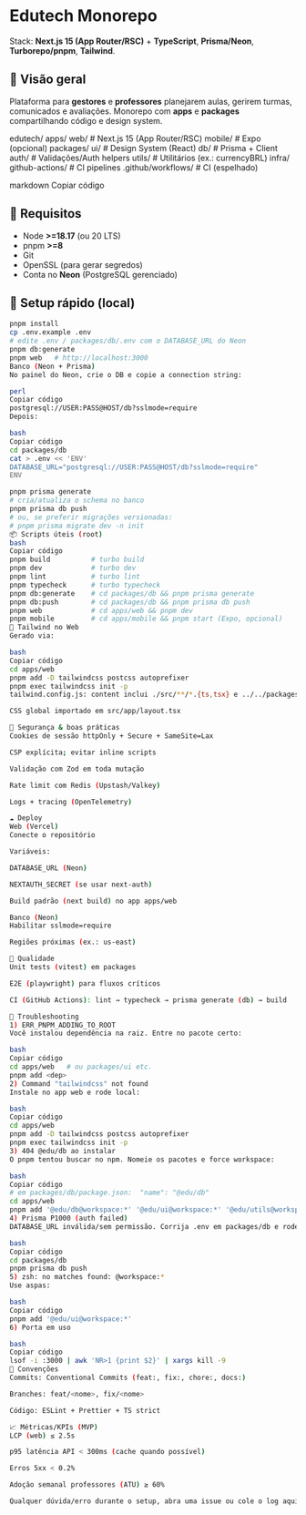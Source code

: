 # Edutech Monorepo

Stack: **Next.js 15 (App Router/RSC)** + **TypeScript**, **Prisma/Neon**, **Turborepo/pnpm**, **Tailwind**.

## 🚀 Visão geral
Plataforma para **gestores** e **professores** planejarem aulas, gerirem turmas, comunicados e avaliações. Monorepo com **apps** e **packages** compartilhando código e design system.

edutech/
apps/
web/ # Next.js 15 (App Router/RSC)
mobile/ # Expo (opcional)
packages/
ui/ # Design System (React)
db/ # Prisma + Client
auth/ # Validações/Auth helpers
utils/ # Utilitários (ex.: currencyBRL)
infra/
github-actions/ # CI pipelines
.github/workflows/ # CI (espelhado)

markdown
Copiar código

## 🧰 Requisitos
- Node **>=18.17** (ou 20 LTS)
- pnpm **>=8**
- Git
- OpenSSL (para gerar segredos)
- Conta no **Neon** (PostgreSQL gerenciado)

## 🔧 Setup rápido (local)
```bash
pnpm install
cp .env.example .env
# edite .env / packages/db/.env com o DATABASE_URL do Neon
pnpm db:generate
pnpm web   # http://localhost:3000
Banco (Neon + Prisma)
No painel do Neon, crie o DB e copie a connection string:

perl
Copiar código
postgresql://USER:PASS@HOST/db?sslmode=require
Depois:

bash
Copiar código
cd packages/db
cat > .env << 'ENV'
DATABASE_URL="postgresql://USER:PASS@HOST/db?sslmode=require"
ENV

pnpm prisma generate
# cria/atualiza o schema no banco
pnpm prisma db push
# ou, se preferir migrações versionadas:
# pnpm prisma migrate dev -n init
📦 Scripts úteis (root)
bash
Copiar código
pnpm build          # turbo build
pnpm dev            # turbo dev
pnpm lint           # turbo lint
pnpm typecheck      # turbo typecheck
pnpm db:generate    # cd packages/db && pnpm prisma generate
pnpm db:push        # cd packages/db && pnpm prisma db push
pnpm web            # cd apps/web && pnpm dev
pnpm mobile         # cd apps/mobile && pnpm start (Expo, opcional)
🎨 Tailwind no Web
Gerado via:

bash
Copiar código
cd apps/web
pnpm add -D tailwindcss postcss autoprefixer
pnpm exec tailwindcss init -p
tailwind.config.js: content inclui ./src/**/*.{ts,tsx} e ../../packages/ui/**/*.{ts,tsx}

CSS global importado em src/app/layout.tsx

🔐 Segurança & boas práticas
Cookies de sessão httpOnly + Secure + SameSite=Lax

CSP explícita; evitar inline scripts

Validação com Zod em toda mutação

Rate limit com Redis (Upstash/Valkey)

Logs + tracing (OpenTelemetry)

☁️ Deploy
Web (Vercel)
Conecte o repositório

Variáveis:

DATABASE_URL (Neon)

NEXTAUTH_SECRET (se usar next-auth)

Build padrão (next build) no app apps/web

Banco (Neon)
Habilitar sslmode=require

Regiões próximas (ex.: us-east)

🧪 Qualidade
Unit tests (vitest) em packages

E2E (playwright) para fluxos críticos

CI (GitHub Actions): lint → typecheck → prisma generate (db) → build

🧭 Troubleshooting
1) ERR_PNPM_ADDING_TO_ROOT
Você instalou dependência na raiz. Entre no pacote certo:

bash
Copiar código
cd apps/web   # ou packages/ui etc.
pnpm add <dep>
2) Command "tailwindcss" not found
Instale no app web e rode local:

bash
Copiar código
cd apps/web
pnpm add -D tailwindcss postcss autoprefixer
pnpm exec tailwindcss init -p
3) 404 @edu/db ao instalar
O pnpm tentou buscar no npm. Nomeie os pacotes e force workspace:

bash
Copiar código
# em packages/db/package.json:  "name": "@edu/db"
cd apps/web
pnpm add '@edu/db@workspace:*' '@edu/ui@workspace:*' '@edu/utils@workspace:*'
4) Prisma P1000 (auth failed)
DATABASE_URL inválida/sem permissão. Corrija .env em packages/db e rode:

bash
Copiar código
cd packages/db
pnpm prisma db push
5) zsh: no matches found: @workspace:*
Use aspas:

bash
Copiar código
pnpm add '@edu/ui@workspace:*'
6) Porta em uso

bash
Copiar código
lsof -i :3000 | awk 'NR>1 {print $2}' | xargs kill -9
📝 Convenções
Commits: Conventional Commits (feat:, fix:, chore:, docs:)

Branches: feat/<nome>, fix/<nome>

Código: ESLint + Prettier + TS strict

📈 Métricas/KPIs (MVP)
LCP (web) ≤ 2.5s

p95 latência API < 300ms (cache quando possível)

Erros 5xx < 0.2%

Adoção semanal professores (ATU) ≥ 60%

Qualquer dúvida/erro durante o setup, abra uma issue ou cole o log aqui para correção direcionada (via cd + cat).
